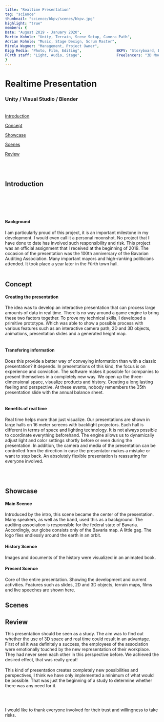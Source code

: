 ```yaml
---
title: "Realtime Presentation"
tag: "science"
thumbnail: "science/bkpv/scenes/bkpv.jpg"
highlight: "true"
members: {
Date: "August 2019 - January 2020",         
Martin Kohnle: "Unity, Terrain, Scene Setup, Camera Path",
Adrian Kohnle: "Music, Stage Design, Scrum Master", 
Mirela Wagner: "Management, Project Owner", 
Kigg Media: "Photo, Film, Editing",                BKPV: "Storyboard, Documents", 
Fürth staff: "Light, Audio, Stage",                Freelancers: "3D Modelling, Animations"
}
---
```


# Realtime Presentation

### Unity / Visual Studio / Blender <br /> <br />

[Introduction](#introduction)

[Concept](#concept)

[Showcase](#showcase)

[Scenes](#scenes)

[Review](#review)

<br /> <br />

<image-loader height="overview_image_460" image="science/bkpv/intro"></image-loader>

## Introduction

<br /> 
<team :members="members"></team>

<br /> <br />

#### Background

I am particularly proud of this project, it is an important milestone in my development. I would even call it a personal moonshot.
No project that I have done to date has involved such responsibility and risk. This project was an official assignment
that I received at the beginning of 2019. The occasion of the presentation was the 100th anniversary of the Bavarian Auditing Association.
Many important mayors and high-ranking politicians attended.
It took place a year later in the Fürth town hall.<br /> <br />

<image-loader height="overview_image_460" image="science/bkpv/title"></image-loader>

## Concept

#### Creating the presentation

The idea was to develop an interactive presentation that can process large amounts of data in real time.
There is no way around a game engine to bring these two factors together.
To prove my technical skills, I developed a primitive prototype.
Which was able to show a possible process with various features such as an interactive
camera path, 2D and 3D objects, animations, presentation slides and a generated height map. <br /> <br />

#### Transfering information

Does this provide a better way of conveying information than with a classic presentation? It depends.
In presentations of this kind, the focus is on experience and conviction. The software makes
it possible for companies to present themselves in a completely new way. We open up the three-dimensional
space, visualize products and history. Creating a long lasting feeling and perspective. At these events,
nobody remembers the 35th presentation slide with the annual balance sheet. <br /> <br />

#### Benefits of real time

Real time helps more than just visualize. Our presentations are shown in large halls on 16 meter
screens with backlight projectors. Each hall is different in terms of space and lighting technology.
It is not always possible to coordinate everything beforehand. The engine allows us to
dynamically adjust light and color settings shortly before or even during the presentation.
In addition, the camera and media of the presentation can
be controlled from the direction in case the presentator makes a mistake or want to step back.
An absolutely flexible presentation is reassuring for everyone involved.

<br /> <br />

## Showcase

#### Main Scence

Introduced by the intro, this scene became the center of the presentation. Many speakers, as well as the band, used this as a background. The auditing association is responsible for the federal state of Bavaria. Accordingly, our globe consists only of the Bavaria map. A little gag.
The logo flies endlessly around the earth in an orbit.
<image-loader height="overview_image_460" image="science/bkpv/intro"></image-loader>

#### History Scence

Images and documents of the history were visualized in an animated book.
<image-loader height="overview_image_460" image="science/bkpv/history"></image-loader>

#### Present Scence

Core of the entire presentation. Showing the development and current activities.
Features such as slides, 2D and 3D objects, terrain maps, films and live speeches are shown here.
<image-loader height="overview_image_200" image="science/bkpv/present"></image-loader>

## Scenes

<image-loader height="overview_image_200" image="science/bkpv/scenes"></image-loader>

## Review

This presentation should be seen as a study. The aim was to find out whether the use of 3D space and real time could result in an advantage. First of all it was definitely a success, the employees of the association were emotionally touched by the new representation of their workplace. They had never seen each other in this perspective before. We achieved the desired effect, that was really great!
<br /> <br />
This kind of presentation creates completely new possibilities and perspectives, I think we have only implemented a minimum of what would be possible. That was just the beginning of a study to determine whether there was any need for it.

<br /> <br />

I would like to thank everyone involved for their trust and willingness to take risks.